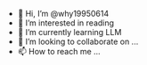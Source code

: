 - 👋 Hi, I’m @why19950614
- 👀 I’m interested in reading
- 🌱 I’m currently learning LLM
- 💞️ I’m looking to collaborate on ...
- 📫 How to reach me ...

<!---
why19950614/why19950614 is a ✨ special ✨ repository because its `README.md` (this file) appears on your GitHub profile.
You can click the Preview link to take a look at your changes.
--->
